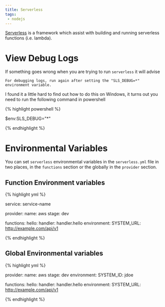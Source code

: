 ```yaml
---
title: Serverless
tags:
 - nodejs
--- 
```


[Serverless](https://serverless.com) is a framework which assist with building and running serverless functions (i.e. lambda).
<!--more-->
# View Debug Logs

If something goes wrong when you are trying to run `serverless` it will advise 

`For debugging logs, run again after setting the "SLS_DEBUG=*" environment variable.`

I found it a little hard to find out how to do this on Windows, it turns out you need to run the following command in powershell

{% highlight powershell %}

   $env:SLS_DEBUG="*"
   
{% endhighlight %}

# Environmental Variables

You can set `serverless` environmental variables in the `serverless.yml` file in two places, in the `functions` section or the globally in the `provider` section.

## Function Environment variables

{% highlight yml %}

   service: service-name

   provider:
   name: aws
   stage: dev

   functions:
   hello:
      handler: handler.hello
      environment:
         SYSTEM_URL: http://example.com/api/v1

{% endhighlight %}

## Global Environmental variables


{% highlight yml %}

provider:
  name: aws
  stage: dev
  environment:
    SYSTEM_ID: jdoe

functions:
  hello:
    handler: handler.hello
    environment:
      SYSTEM_URL: http://example.com/api/v1

{% endhighlight %}
